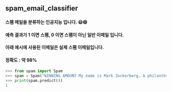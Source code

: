 spam_email_classifier
-----------------
#### 스팸 메일을 분류하는 인공지능 입니다. 😃😄
#### 예측 결과가 1 이면 스팸, 0 이면 스팸이 아닌 일반 이메일 입니다.
#### 아래 예시에 사용된 이메일은 실제 스팸 이메일입니다.
#### 정확도 : 약 98%
```python
>>> from spam import Spam
>>> spam = Spam("WINNING AMOUNT My name is Mark Zuckerberg, A philanthropist the founder and CEO of the social-networking website Facebook, as well as one of the world's youngest billionaries and Chairman of the Mark Zuckerberg Charitable Foundation, One of the largest private foundations in the world. I belive strongly in gving while living I had one idea that never changed in my mind - that you should use your wealth to help people and i have decided to secretly give {&1,500,000.00} to randomly selected individuals worldwide. On receipt of this email, you should count yourself as the lucky individual. Your email address was chosen online while searching at random. Kindly get back to me at your earliest convenience, so I know your email address is valid. Email me Visit the web page to know more about me")
>>> print(spam.predict())
1
```
